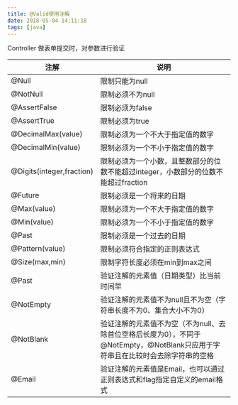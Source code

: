 ```yaml
---
title: @Valid使用注解
date: 2018-05-04 14:11:18
tags: [java]
---
```

	
Controller 做表单提交时，对参数进行验证

注解 | 说明
------------ | -------------
@Null | 限制只能为null
@NotNull | 限制必须不为null
@AssertFalse | 限制必须为false
@AssertTrue | 限制必须为true
@DecimalMax(value) | 限制必须为一个不大于指定值的数字
@DecimalMin(value) | 限制必须为一个不小于指定值的数字
@Digits(integer,fraction) | 限制必须为一个小数，且整数部分的位数不能超过integer，小数部分的位数不能超过fraction
@Future | 限制必须是一个将来的日期
@Max(value) | 限制必须为一个不大于指定值的数字
@Min(value) | 限制必须为一个不小于指定值的数字
@Past | 限制必须是一个过去的日期
@Pattern(value) | 限制必须符合指定的正则表达式
@Size(max,min) | 限制字符长度必须在min到max之间
@Past | 验证注解的元素值（日期类型）比当前时间早
@NotEmpty | 验证注解的元素值不为null且不为空（字符串长度不为0、集合大小不为0）
@NotBlank | 验证注解的元素值不为空（不为null、去除首位空格后长度为0），不同于@NotEmpty，@NotBlank只应用于字符串且在比较时会去除字符串的空格
@Email | 验证注解的元素值是Email，也可以通过正则表达式和flag指定自定义的email格式

